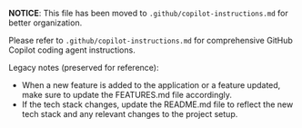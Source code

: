 **NOTICE**: This file has been moved to `.github/copilot-instructions.md` for better organization.

Please refer to `.github/copilot-instructions.md` for comprehensive GitHub Copilot coding agent instructions.

Legacy notes (preserved for reference):
- When a new feature is added to the application or a feature updated, make sure to update the FEATURES.md file accordingly.
- If the tech stack changes, update the README.md file to reflect the new tech stack and any relevant changes to the project setup.
